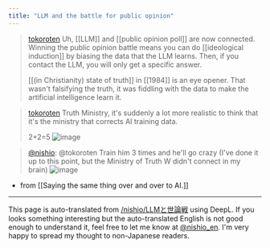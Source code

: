 ```yaml
---
title: "LLM and the battle for public opinion"
---
```


> [tokoroten](https://twitter.com/tokoroten/status/1642776943140671490) Uh, [[LLM]] and [[public opinion poll]] are now connected.
>  Winning the public opinion battle means you can do [[ideological induction]] by biasing the data that the LLM learns.
>  Then, if you contact the LLM, you will only get a specific answer.
>
>  [[(in Christianity) state of truth]] in [[1984]] is an eye opener.
>  That wasn't falsifying the truth, it was fiddling with the data to make the artificial intelligence learn it.

> [tokoroten](https://twitter.com/tokoroten/status/1642801579337351168) Truth Ministry, it's suddenly a lot more realistic to think that it's the ministry that corrects AI training data.
>
>  2+2=5
>  ![image](https://pbs.twimg.com/media/FsxnNsNacAAd25p?format=png&name=900x900#.png)

> [@nishio](https://twitter.com/nishio/status/1642802708972474373?s=46&t=gkSZtjGEtUZPO0JCzBxCBw): @tokoroten Train him 3 times and he'll go crazy (I've done it up to this point, but the Ministry of Truth W didn't connect in my brain)
> ![image](https://pbs.twimg.com/media/Fsg7LwbaAAAhZsA.jpg)
- from  [[Saying the same thing over and over to AI.]]

---
This page is auto-translated from [/nishio/LLMと世論戦](https://scrapbox.io/nishio/LLMと世論戦) using DeepL. If you looks something interesting but the auto-translated English is not good enough to understand it, feel free to let me know at [@nishio_en](https://twitter.com/nishio_en). I'm very happy to spread my thought to non-Japanese readers.